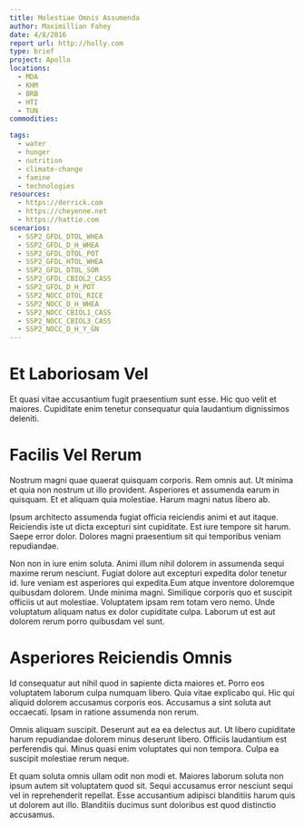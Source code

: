 ```yaml
---
title: Molestiae Omnis Assumenda
author: Maximillian Fahey
date: 4/8/2016
report url: http://holly.com
type: brief
project: Apollo
locations:
  - MDA
  - KHM
  - BRB
  - HTI
  - TUN
commodities:

tags:
  - water
  - hunger
  - nutrition
  - climate-change
  - famine
  - technologies
resources:
  - https://derrick.com
  - https://cheyenne.net
  - https://hattie.com
scenarios:
  - SSP2_GFDL_DTOL_WHEA
  - SSP2_GFDL_D_H_WHEA
  - SSP2_GFDL_DTOL_POT
  - SSP2_GFDL_HTOL_WHEA
  - SSP2_GFDL_DTOL_SOR
  - SSP2_GFDL_CBIOL2_CASS
  - SSP2_GFDL_D_H_POT
  - SSP2_NOCC_DTOL_RICE
  - SSP2_NOCC_D_H_WHEA
  - SSP2_NOCC_CBIOL1_CASS
  - SSP2_NOCC_CBIOL3_CASS
  - SSP2_NOCC_D_H_Y_GN
---
```

# Et Laboriosam Vel
Et quasi vitae accusantium fugit praesentium sunt esse. Hic quo velit et maiores. Cupiditate enim tenetur consequatur quia laudantium dignissimos deleniti.

# Facilis Vel Rerum
Nostrum magni quae quaerat quisquam corporis. Rem omnis aut. Ut minima et quia non nostrum ut illo provident. Asperiores et assumenda earum in quisquam. Et et aliquam quia molestiae. Harum magni natus libero ab.
 Ipsum architecto assumenda fugiat officia reiciendis animi et aut itaque. Reiciendis iste ut dicta excepturi sint cupiditate. Est iure tempore sit harum. Saepe error dolor. Dolores magni praesentium sit qui temporibus veniam repudiandae.
 Non non in iure enim soluta. Animi illum nihil dolorem in assumenda sequi maxime rerum nesciunt. Fugiat dolore aut excepturi expedita dolor tenetur id. Iure veniam est asperiores qui expedita.Eum atque inventore doloremque quibusdam dolorem. Unde minima magni. Similique corporis quo et suscipit officiis ut aut molestiae. Voluptatem ipsam rem totam vero nemo. Unde voluptatum aliquam natus ex dolor cupiditate culpa. Laborum ut est aut dolorem rerum porro quibusdam vel sunt.

# Asperiores Reiciendis Omnis
Id consequatur aut nihil quod in sapiente dicta maiores et. Porro eos voluptatem laborum culpa numquam libero. Quia vitae explicabo qui. Hic qui aliquid dolorem accusamus corporis eos. Accusamus a sint soluta aut occaecati. Ipsam in ratione assumenda non rerum.
 Omnis aliquam suscipit. Deserunt aut ea ea delectus aut. Ut libero cupiditate harum repudiandae dolorem minus deserunt libero. Officiis laudantium est perferendis qui. Minus quasi enim voluptates qui non tempora. Culpa ea suscipit molestiae rerum neque.
 Et quam soluta omnis ullam odit non modi et. Maiores laborum soluta non ipsum autem sit voluptatem quod sit. Sequi accusamus error nesciunt sequi vel in reprehenderit repellat. Esse accusantium adipisci blanditiis harum quis ut dolorem aut illo. Blanditiis ducimus sunt doloribus est quod distinctio accusamus.
